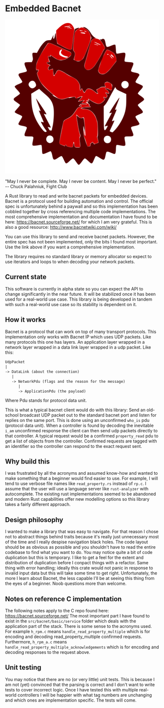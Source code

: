 # Embedded Bacnet

![an obscure reference to a movie](logo.svg)

"May I never be complete. May I never be content. May I never be perfect."
-- Chuck Palahniuk, Fight Club 

A Rust library to read and write bacnet packets for embedded devices. Bacnet is a protocol used for building automation and control. 
The official spec is unfortunately behind a paywall and so this implementation has been cobbled together by cross referencing multiple code implementations.
The most comprehensive implementation and documentation I have found to be here: https://bacnet.sourceforge.net/ for which I am very grateful. This is also a good resource: http://www.bacnetwiki.com/wiki/

You can use this library to send and receive bacnet packets. However, the entire spec has not been implemented, only the bits I found most important. Use the link above if you want a comprehensive implementation. 

The library requires no standard library or memory allocator so expect to use iterators and loops to when decoding your network packets.

## Current state

This software is currently in alpha state so you can expect the API to change significantly in the near future. It will be stabilized once it has been used for a real-world use case. 
This library is being developed in tandem with such a real-world use case so its stability is dependent on it.

## How it works

Bacnet is a protocol that can work on top of many transport protocols. This implementation only works with Bacnet IP which uses UDP packets. Like many protocols this one has layers. 
An application layer wrapped in a network layer wrapped in a data link layer wrapped in a udp packet. Like this:

```
UdpPacket
|
-> DataLink (about the connection)
   |
   -> NetworkPdu (flags and the reason for the message)
      |
      -> ApplicationPdu (the payload)
```

Where Pdu stands for protocol data unit.

This is what a typical bacnet client would do with this library: Send an old-school broadcast UDP packet out to the standard bacnet port and listen for replies on the same port. 
This is done using an unconfirmed `who_is` pdu (protocol data unit). When a controller is found by decoding the inevitable `i_am` unconfirmed response the client can then send udp packets directly to that controller.
A typical request would be a confirmed `property_read` pdu to get a list of objects from the controller. Confirmed requests are tagged with an identifier so the controller can respond to the exact request sent.

## Why build this

I was frustrated by all the acronyms and assumed know-how and wanted to make something that a beginner would find easier to use. 
For example, I will tend to use verbose file names like `read_property.rs` instead of `rp.c`. I assume that the user will use a language server like `rust-analyzer` with autocomplete.
The existing rust implementations seemed to be abandoned and modern Rust capabilities offer new modelling options so this library takes a fairly different approach.

## Design philosophy

I wanted to make a library that was easy to navigate.
For that reason I chose not to abstract things behind traits because it's really just unnecessary most of the time and I really despise navigation black holes.
The code layout should be as obvious as possible and you shouldn't have to read the entire codebase to find what you want to do. 
You may notice quite a bit of code duplication but this is temporary. I like to get a feel for the extent and distribution of duplication before I conpact things with a refactor.
Same thing with error handling; ideally this crate would not panic in response to invalid input data but this will take some time to get right.
Unfortunately, the more I learn about Bacnet, the less capable I'll be at seeing this thing from the eyes of a beginner. Noob questions more than welcome.

## Notes on reference C implementation

The following notes apply to the C repo found here: https://bacnet.sourceforge.net/
The most important part I have found to exist in the `src/bacnet/basic/service` folder which deals with the application part of the stack. 
There is some sense to the acronyms used. 
For example `h_rpm.c` means `handle_read_property_multiple` which is for encoding and decoding read_property_multiple confirmed requests.
Furthermore, `h_rpm_a.c` means `handle_read_property_multiple_acknowledgements` which is for encoding and decoding responses to the request above.

## Unit testing

You may notice that there are no (or very little) unit tests. This is because I am not (yet) convinced that the parsing is correct and I don't want to write tests to cover incorrect logic.
Once I have tested this with multiple real-world controllers I will be happier with what tag numbers are unchanging and which ones are implementation specific. The tests will come.